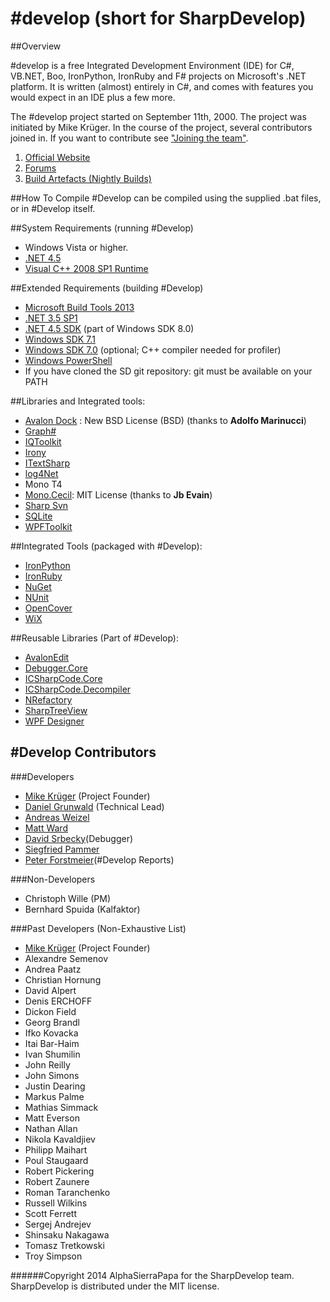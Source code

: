# #develop (short for SharpDevelop) 

##Overview

 #develop is a free Integrated Development Environment
(IDE) for C#, VB.NET, Boo, IronPython, IronRuby and F# projects on Microsoft's
.NET platform. It is written (almost) entirely in C#, and comes with features 
you would expect in an IDE plus a few more.

The #develop project started on September 11th, 2000. The project was initiated
by Mike Krüger. In the course of the project, several contributors joined in.
If you want to contribute see ["Joining the team"](https://github.com/icsharpcode/SharpDevelop/wiki/Joining-the-Team).

1. [Official Website](http://www.icsharpcode.net/OpenSource/SD/Default.aspx)
2. [Forums](http://community.sharpdevelop.net/forums/)
3. [Build Artefacts (Nightly Builds)](http://build.sharpdevelop.net/BuildArtefacts)

##How To Compile
 #Develop can be compiled using the supplied .bat files, or in #Develop itself.

##System Requirements (running #Develop)

 - Windows Vista or higher.
 - [.NET 4.5](http://www.microsoft.com/en-au/download/details.aspx?id=30653)
 - [Visual C++ 2008 SP1 Runtime](http://www.microsoft.com/downloads/details.aspx?familyid=A5C84275-3B97-4AB7-A40D-3802B2AF5FC2&displaylang=en)

##Extended Requirements (building #Develop)

 - [Microsoft Build Tools 2013](http://www.microsoft.com/en-us/download/details.aspx?id=40760)
 - [.NET 3.5 SP1](http://www.microsoft.com/en-au/download/details.aspx?id=22)
 - [.NET 4.5 SDK](http://msdn.microsoft.com/en-us/windows/desktop/hh852363.aspx) (part of Windows SDK 8.0)
 - [Windows SDK 7.1](http://www.microsoft.com/downloads/details.aspx?familyid=6B6C21D2-2006-4AFA-9702-529FA782D63B)
 - [Windows SDK 7.0](http://www.microsoft.com/en-us/download/details.aspx?id=3138) (optional; C++ compiler needed for profiler)
 - [Windows PowerShell](http://www.microsoft.com/en-us/download/details.aspx?id=34595)
 - If you have cloned the SD git repository: git must be available on your PATH
 
##Libraries and Integrated tools:

* [Avalon Dock](http://avalondock.codeplex.com/) : New BSD License (BSD) (thanks to **Adolfo Marinucci**)
* [Graph#](https://graphsharp.codeplex.com/)
* [IQToolkit](https://iqtoolkit.codeplex.com/)
* [Irony](https://irony.codeplex.com/)
* [ITextSharp](http://sourceforge.net/projects/itextsharp/)
* [log4Net](https://github.com/apache/log4net)
* Mono T4
* [Mono.Cecil](https://github.com/jbevain/cecil): MIT License (thanks to **Jb Evain**)
* [Sharp Svn](https://sharpsvn.open.collab.net/)
* [SQLite](https://sqlite.org/)
* [WPFToolkit](https://wpf.codeplex.com/)

##Integrated Tools (packaged with #Develop):

* [IronPython](http://ironpython.net/)
* [IronRuby](https://ironruby.codeplex.com/)
* [NuGet](https://nuget.codeplex.com/)
* [NUnit](http://www.nunit.org/)
* [OpenCover](https://github.com/OpenCover/opencover)
* [WiX](https://wix.codeplex.com/)

##Reusable Libraries (Part of #Develop):

* [AvalonEdit](http://avalonedit.net/)
* [Debugger.Core](https://github.com/icsharpcode/SharpDevelop/tree/master/src/AddIns/Debugger/Debugger.Core)
* [ICSharpCode.Core](https://github.com/icsharpcode/SharpDevelop/tree/master/src/Main/Core)
* [ICSharpCode.Decompiler](https://github.com/icsharpcode/SharpDevelop/tree/master/src/Libraries/ICSharpCode.Decompiler)
* [NRefactory](https://github.com/icsharpcode/NRefactory)
* [SharpTreeView](https://github.com/icsharpcode/SharpDevelop/tree/master/src/Libraries/SharpTreeView)
* [WPF Designer]( https://github.com/icsharpcode/SharpDevelop/tree/master/src/AddIns/DisplayBindings/WpfDesign)

## #Develop Contributors

###Developers

* [Mike Krüger](https://github.com/mkrueger) (Project Founder)
* [Daniel Grunwald](https://github.com/dgrunwald) (Technical Lead)
* [Andreas Weizel](https://github.com/Rpinski)
* [Matt Ward](https://github.com/mrward)
* [David Srbecky](https://github.com/dsrbecky)(Debugger)
* [Siegfried Pammer](https://github.com/siegfriedpammer)
* [Peter Forstmeier]( https://github.com/PeterForstmeier)(#Develop Reports)	

###Non-Developers

* Christoph Wille (PM)
* Bernhard Spuida (Kalfaktor)

###Past Developers (Non-Exhaustive List)

* [Mike Krüger](https://github.com/mkrueger) (Project Founder)
* Alexandre Semenov
* Andrea Paatz
* Christian Hornung
* David Alpert
* Denis ERCHOFF
* Dickon Field
* Georg Brandl
* Ifko Kovacka
* Itai Bar-Haim
* Ivan Shumilin
* John Reilly
* John Simons
* Justin Dearing
* Markus Palme
* Mathias Simmack
* Matt Everson
* Nathan Allan
* Nikola Kavaldjiev
* Philipp Maihart
* Poul Staugaard
* Robert Pickering
* Robert Zaunere
* Roman Taranchenko
* Russell Wilkins
* Scott Ferrett
* Sergej Andrejev
* Shinsaku Nakagawa
* Tomasz Tretkowski
* Troy Simpson

######Copyright 2014 AlphaSierraPapa for the SharpDevelop team. SharpDevelop is distributed under the MIT license.
